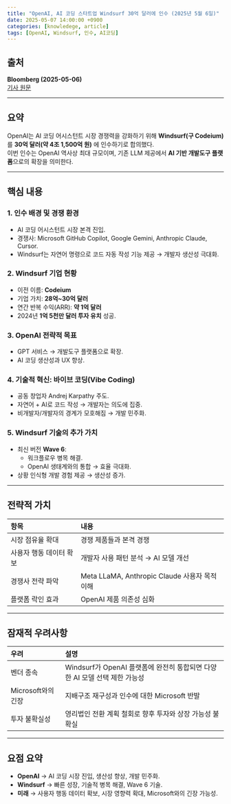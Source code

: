 ```yaml
---
title: "OpenAI, AI 코딩 스타트업 Windsurf 30억 달러에 인수 (2025년 5월 6일)"
date: 2025-05-07 14:00:00 +0900
categories: [knowledege, article]
tags: [OpenAI, Windsurf, 인수, AI코딩]
---
```


## 출처

**Bloomberg (2025-05-06)**  
[기사 원문](http://bloomberg.com/news/articles/2025-05-06/openai-reaches-agreement-to-buy-startup-windsurf-for-3-billion)

---

## 요약

OpenAI는 AI 코딩 어시스턴트 시장 경쟁력을 강화하기 위해 **Windsurf(구 Codeium)** 를 **30억 달러(약 4조 1,500억 원)** 에 인수하기로 합의했다.  
이번 인수는 OpenAI 역사상 최대 규모이며, 기존 LLM 제공에서 **AI 기반 개발도구 플랫폼**으로의 확장을 의미한다.

---

## 핵심 내용

### 1. 인수 배경 및 경쟁 환경
- AI 코딩 어시스턴트 시장 본격 진입.
- 경쟁사: Microsoft GitHub Copilot, Google Gemini, Anthropic Claude, Cursor.
- Windsurf는 자연어 명령으로 코드 자동 작성 기능 제공 → 개발자 생산성 극대화.

### 2. Windsurf 기업 현황
- 이전 이름: **Codeium**
- 기업 가치: **28억~30억 달러**
- 연간 반복 수익(ARR): **약 1억 달러**
- 2024년 **1억 5천만 달러 투자 유치** 성공.

### 3. OpenAI 전략적 목표
- GPT 서비스 → 개발도구 플랫폼으로 확장.
- AI 코딩 생산성과 UX 향상.

### 4. 기술적 혁신: 바이브 코딩(Vibe Coding)
- 공동 창업자 Andrej Karpathy 주도.
- 자연어 + AI로 코드 작성 → 개발자는 의도에 집중.
- 비개발자/개발자의 경계가 모호해짐 → 개발 민주화.

### 5. Windsurf 기술의 추가 가치
- 최신 버전 **Wave 6**:
  - 워크플로우 병목 해결.
  - OpenAI 생태계와의 통합 → 효율 극대화.
- 상황 인식형 개발 경험 제공 → 생산성 증가.

---

## 전략적 가치

| 항목            | 내용                                     |
|:--------------|:---------------------------------------|
| 시장 점유율 확대     | 경쟁 제품들과 본격 경쟁                          |
| 사용자 행동 데이터 확보 | 개발자 사용 패턴 분석 → AI 모델 개선                |
| 경쟁사 전략 파악     | Meta LLaMA, Anthropic Claude 사용자 목적 이해 |
| 플랫폼 락인 효과     | OpenAI 제품 의존성 심화                       |

---

## 잠재적 우려사항

| 우려             | 설명                                                 |
|:---------------|:---------------------------------------------------|
| 벤더 종속          | Windsurf가 OpenAI 플랫폼에 완전히 통합되면 다양한 AI 모델 선택 제한 가능성 |
| Microsoft와의 긴장 | 지배구조 재구성과 인수에 대한 Microsoft 반발                      |
| 투자 불확실성        | 영리법인 전환 계획 철회로 향후 투자와 상장 가능성 불확실                   |

---

## 요점 요약

- **OpenAI** → AI 코딩 시장 진입, 생산성 향상, 개발 민주화.
- **Windsurf** → 빠른 성장, 기술적 병목 해결, Wave 6 기술.
- **미래** → 사용자 행동 데이터 확보, 시장 영향력 확대, Microsoft와의 긴장 가능성.
